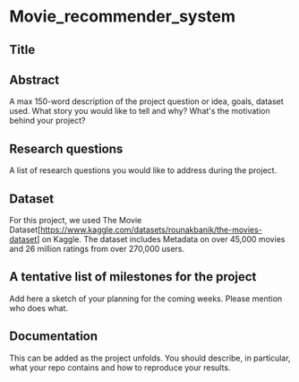 # Movie_recommender_system

## Title

## Abstract
A max 150-word description of the project question or idea, goals, dataset used. What story you would like to tell and why? What's the motivation behind your project?

## Research questions
A list of research questions you would like to address during the project. 

## Dataset
For this project, we used The Movie Dataset[https://www.kaggle.com/datasets/rounakbanik/the-movies-dataset] on Kaggle. The dataset includes Metadata on over 45,000 movies and 26 million ratings from over 270,000 users.

## A tentative list of milestones for the project
Add here a sketch of your planning for the coming weeks. Please mention who does what.

## Documentation
This can be added as the project unfolds. You should describe, in particular, what your repo contains and how to reproduce your results.

